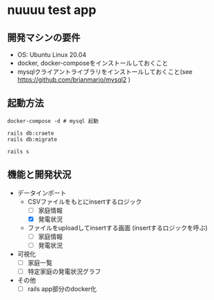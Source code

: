 # nuuuu test app

## 開発マシンの要件

* OS: Ubuntu Linux 20.04 
* docker, docker-composeをインストールしておくこと
* mysqlクライアントライブラリをインストールしておくこと(see https://github.com/brianmario/mysql2 )

## 起動方法

```
docker-compose -d # mysql 起動

rails db:craete
rails db:migrate

rails s
```

## 機能と開発状況

* データインポート
    * CSVファイルをもとにinsertするロジック
        * [ ] 家庭情報
        * [x] 発電状況
    * ファイルをuploadしてinsertする画面 (insertするロジックを呼ぶ)
        * [ ] 家庭情報
        * [ ] 発電状況
* 可視化
    * [ ] 家庭一覧
    * [ ] 特定家庭の発電状況グラフ
* その他
    * [ ] rails app部分のdocker化
